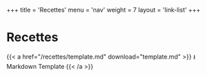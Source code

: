 +++
title = 'Recettes'
menu = 'nav'
weight = 7
layout = 'link-list'
+++

# Recettes 

{{< a href="/recettes/template.md" download="template.md" >}}
⭳ Markdown Template
{{< /a >}}
